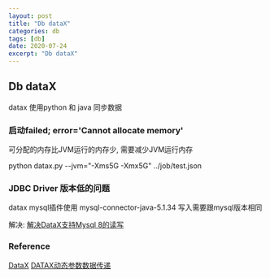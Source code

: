 ```yaml
---
layout: post
title: "Db dataX"
categories: db
tags: [db]
date: 2020-07-24
excerpt: "Db dataX"
---
```


## Db dataX

datax 使用python 和 java 同步数据

### 启动failed; error='Cannot allocate memory'

可分配的内存比JVM运行的内存少, 需要减少JVM运行内存

python datax.py  --jvm="-Xms5G -Xmx5G" ../job/test.json

### JDBC Driver 版本低的问题

datax mysql插件使用 mysql-connector-java-5.1.34
写入需要跟mysql版本相同

解决:
[解决DataX支持Mysql 8的读写](https://www.cnblogs.com/zifan/p/12550747.html)


### Reference
[DataX](https://github.com/alibaba/DataX)
[DATAX动态参数数据传递](https://www.cnblogs.com/bb1119/p/5384710.html)
